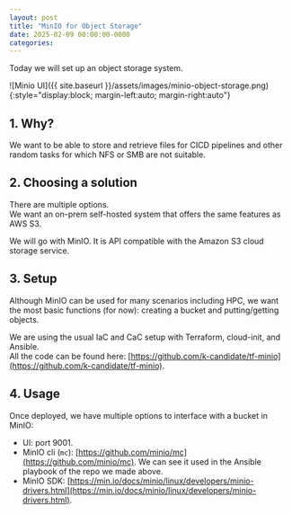 ```yaml
---
layout: post
title: "MinIO for Object Storage"
date: 2025-02-09 00:00:00-0000
categories: 
---
```

Today we will set up an object storage system.

![Minio UI]({{ site.baseurl }}/assets/images/minio-object-storage.png){:style="display:block; margin-left:auto; margin-right:auto"}

## 1. Why?
We want to be able to store and retrieve files for CICD pipelines and other random tasks for which NFS or SMB are not suitable.

## 2. Choosing a solution
There are multiple options.  
We want an on-prem self-hosted system that offers the same features as AWS S3.

We will go with MinIO. It is API compatible with the Amazon S3 cloud storage service.

## 3. Setup
Although MinIO can be used for many scenarios including HPC, we want the most basic functions (for now): creating a bucket and putting/getting objects.

We are using the usual IaC and CaC setup with Terraform, cloud-init, and Ansible.  
All the code can be found here: [https://github.com/k-candidate/tf-minio](https://github.com/k-candidate/tf-minio).

## 4. Usage
Once deployed, we have multiple options to interface with a bucket in MinIO:
- UI: port 9001.
- MinIO cli (`mc`): [https://github.com/minio/mc](https://github.com/minio/mc). We can see it used in the Ansible playbook of the repo we made above.
- MinIO SDK: [https://min.io/docs/minio/linux/developers/minio-drivers.html](https://min.io/docs/minio/linux/developers/minio-drivers.html).